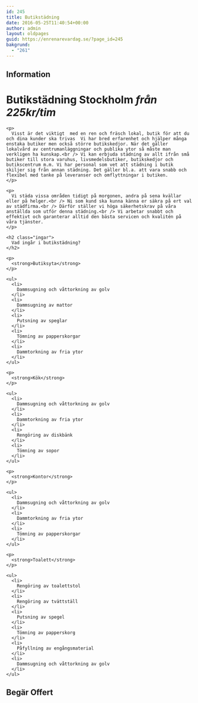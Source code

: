 ```yaml
---
id: 245
title: Butikstädning
date: 2016-05-25T11:40:54+00:00
author: admin
layout: oldpages
guid: https://enrenarevardag.se/?page_id=245
bakgrund:
  - "261"
---
```

<div class="responsive-tabs">
  <h2 class="tabtitle">
    Information
  </h2>
  
  <div class="tabcontent">
    <h1>
      Butikstädning Stockholm <i class="small-kostnad">från</i> <em>225kr/tim</em>
    </h1>
    
    <p>
      Visst är det viktigt  med en ren och fräsch lokal, butik för att du och dina kunder ska trivas  Vi har bred erfarenhet och hjälper många enstaka butiker men också större butikskedjor. När det gäller lokalvård av centrumanläggningar och publika ytor så måste man verkligen ha kunskap.<br /> Vi kan erbjuda städning av allt ifrån små butiker till stora varuhus, livsmedelsbutiker, butikskedjor och butikscentrum m.m. Vi har personal som vet att städning i butik skiljer sig från annan städning. Det gäller bl.a. att vara snabb och flexibel med tanke på leveranser och omflyttningar i butiken.
    </p>
    
    <p>
      Vi städa vissa områden tidigt på morgonen, andra på sena kvällar eller på helger.<br /> Ni som kund ska kunna känna er säkra på ert val av städfirma.<br /> Därför ställer vi höga säkerhetskrav på våra anställda som utför denna städning.<br /> Vi arbetar snabbt och effektivt och garanterar alltid den bästa servicen och kvalitén på våra tjänster.
    </p>
    
    <h2 class="ingar">
      Vad ingår i butikstädning?
    </h2>
    
    <p>
      <strong>Butiksyta</strong>
    </p>
    
    <ul>
      <li>
        Dammsugning och våttorkning av golv
      </li>
      <li>
        Dammsugning av mattor
      </li>
      <li>
        Putsning av speglar
      </li>
      <li>
        Tömning av papperskorgar
      </li>
      <li>
        Dammtorkning av fria ytor
      </li>
    </ul>
    
    <p>
      <strong>Kök</strong>
    </p>
    
    <ul>
      <li>
        Dammsugning och våttorkning av golv
      </li>
      <li>
        Dammtorkning av fria ytor
      </li>
      <li>
        Rengöring av diskbänk
      </li>
      <li>
        Tömning av sopor
      </li>
    </ul>
    
    <p>
      <strong>Kontor</strong>
    </p>
    
    <ul>
      <li>
        Dammsugning och våttorkning av golv
      </li>
      <li>
        Dammtorkning av fria ytor
      </li>
      <li>
        Tömning av papperskorgar
      </li>
    </ul>
    
    <p>
      <strong>Toalett</strong>
    </p>
    
    <ul>
      <li>
        Rengöring av toalettstol
      </li>
      <li>
        Rengöring av tvättställ
      </li>
      <li>
        Putsning av spegel
      </li>
      <li>
        Tömning av papperskorg
      </li>
      <li>
        Påfyllning av engångsmaterial
      </li>
      <li>
        Dammsugning och våttorkning av golv
      </li>
    </ul>
  </div>
  
  <h2 class="tabtitle">
    Begär Offert
  </h2>
  
  <div class="tabcontent">
    <div role="form" class="wpcf7" id="wpcf7-f311-o10" lang="sv-SE" dir="ltr">
      <div class="screen-reader-response">
      </div>
    </div>
  </div>
</div>